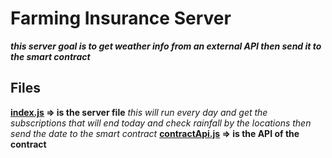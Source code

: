 # Farming Insurance Server
***this server goal is to get weather info from an external API then send it to the smart contract***

## Files
**[index.js](https://github.com/AbdQaddora/farming-insurance-server/blob/main/index.js "index.js") => is the server file** *this will run every day and get the subscriptions that will end today and check rainfall by the locations then send the date to the smart contract*
**[contractApi.js](https://github.com/AbdQaddora/farming-insurance-server/blob/main/contractApi.js "contractApi.js") => is the API of the contract**

